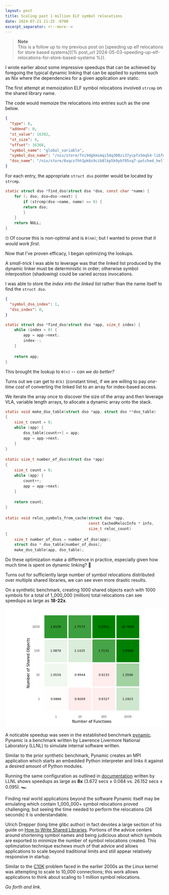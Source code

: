 ```yaml
---
layout: post
title: Scaling past 1 million ELF symbol relocations
date: 2024-07-21 11:25 -0700
excerpt_separator: <!--more-->
---
```


> **Note**  
> This is a follow up to my previous post on [speeding up elf relocations for store based systems]({% post_url 2024-05-03-speeding-up-elf-relocations-for-store-based-systems %}).

I wrote earlier about some impressive speedups that can be achieved by foregoing the typical dynamic linking that can be applied to systems such as Nix where the dependencies for a given application are static.

<!--more-->

The first attempt at memoization ELF symbol relocations involved `strcmp` on the shared library name.

The code would memoize the relocations into entries such as the one below.
```json
{
  "type": 6,
  "addend": 0,
  "st_value": 16392,
  "st_size": 4,
  "offset": 16368,
  "symbol_name": "global_variable",
  "symbol_dso_name": "/nix/store/fni9dgkmimqi54q308zi37ycpfx5mq54-libfoo/lib/libfoo.so",
  "dso_name": "/nix/store/6xqcsfhh1pk6s9cib8lkp5k9ybf05sq7-patched_hello_world/bin/hello_world"
}
```

For each entry, the appropriate `struct dso` pointer would be located by `strcmp`.

```c
static struct dso *find_dso(struct dso *dso, const char *name) {
    for (; dso; dso=dso->next) {
        if (strcmp(dso->name, name) == 0) {
        return dso;
        }
    }
    return NULL;
}
```

🙄 Of course this is non-optimal and is `θ(nm)`; but I wanted to prove that _it would work first_.

Now that I've proven efficacy, I began optimizing the lookups.

A _small-trick_ I was able to leverage was that the linked list produced by the dynamic linker must be deterministic in order; otherwise symbol interposition (shadowing) could be varied across invocations.

I was able to store the _index into the linked list_ rather than the name itself to find the `struct dso`.

```json
{
  "symbol_dso_index": 1,
  "dso_index": 0,
}
```

```c
static struct dso *find_dso(struct dso *app, size_t index) {
    while (index > 0) {
        app = app->next;
        index--;
    }

    return app;
}
```

This brought the lookup to `θ(n)` -- _can we do better?_

Turns out we can get to `θ(k)` (constant time), if we are willing to pay _one-time cost_ of converting the linked list to an array for index-based access.

We iterate the array once to discover the size of the array and then leverage VLA, variable length arrays, to allocate a dynamic array onto the stack.

```c
static void make_dso_table(struct dso *app, struct dso **dso_table)
{
    size_t count = 0;
    while (app) {
        dso_table[count++] = app;
        app = app->next;
    }
}

static size_t number_of_dso(struct dso *app)
{
    size_t count = 0;
    while (app) {
        count++;
        app = app->next;
    }

    return count;
}

static void reloc_symbols_from_cache(struct dso *app,
                                     const CachedRelocInfo * info,
                                     size_t reloc_count)
{
    size_t number_of_dsos = number_of_dso(app);
    struct dso * dso_table[number_of_dsos];
    make_dso_table(app, dso_table);
```

Do these optimization make a difference in practice, especially given how much time is spent on dynamic linking? 🤔

Turns out for sufficiently large number of symbol relocations distributed over multiple shared libraries, we can see even more drastic results.

On a synthetic benchmark, creating 1000 shared objects each with 1000 symbols  for a total of 1_000_000 (million) total relocations can see speedups as large as **18-22x**.

![benchmark heatmap](/assets/images/benchmark_heatmap.png)

A noticable speedup was seen in the established benchmark [pynamic](https://github.com/LLNL/pynamic). Pynamic is a benchmark written by Lawrence Livermore National Laboratory (LLNL) to simulate internal software written.

Similar to the prior synthetic benchmark, Pynamic creates an MPI application which starts an embedded Python interpreter and links it against a desired amount of Python modules.

Running the same configuration as outlined in [documentation](https://asc.llnl.gov/sites/asc/files/2020-09/pynamic-coral-2-benchmark-summary-v1-2.pdf) written by LLNL shows speedups as large as **8x** (3.672 secs ± 0.084 vs. 26.152 secs ± 0.095). 🏎️

Finding real world applications beyond the software Pynamic itself may be emulating which contain 1_000_000+ symbol relocations proved challenging; but seeing the time needed to perform the relocations (26 seconds) it is understandable.

Ulrich Drepper (long time glibc author) in fact devotes a large section of his guide on [How to Write Shared Libraries](https://www.cs.dartmouth.edu/~sergey/cs258/ABI/UlrichDrepper-How-To-Write-Shared-Libraries.pdf). Portions of the advice centers around shortening symbol names and being judicious about which symbols are exported to minimize the number of symbol relocations created. This optimziation technique eschews much of that advice and allows applications to scale beyond traditional limits and still appear relatively responsive in startup.

Similar to the [C10K](https://en.wikipedia.org/wiki/C10k_problem) problem faced in the earlier 2000s as the Linux kernel was attempting to scale to 10_000 connections; this work allows applications to think about scaling to 1 million symbol relocations.

_Go forth and link._